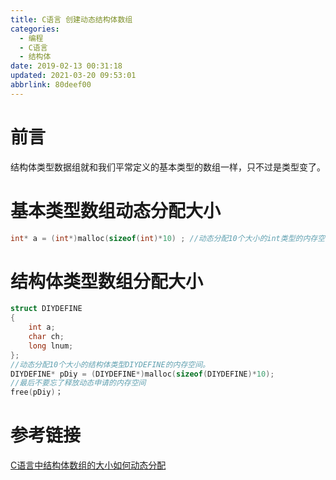 ```yaml
---
title: C语言 创建动态结构体数组
categories: 
  - 编程
  - C语言
  - 结构体
date: 2019-02-13 00:31:18
updated: 2021-03-20 09:53:01
abbrlink: 80deef00
---
```

# 前言
结构体类型数据组就和我们平常定义的基本类型的数组一样，只不过是类型变了。
# 基本类型数组动态分配大小
```c
int* a = (int*)malloc(sizeof(int)*10) ; //动态分配10个大小的int类型的内存空间
```
# 结构体类型数组分配大小
```c
struct DIYDEFINE
{
    int a;
    char ch;
    long lnum;
};
//动态分配10个大小的结构体类型DIYDEFINE的内存空间。 
DIYDEFINE* pDiy = (DIYDEFINE*)malloc(sizeof(DIYDEFINE)*10); 
//最后不要忘了释放动态申请的内存空间
free(pDiy)；
```
# 参考链接
[C语言中结构体数组的大小如何动态分配](https://zhidao.baidu.com/question/1882917470304248548.html?qbl=relate_question_0&word=C%D3%EF%D1%D4%B6%AF%CC%AC%BD%E1%B9%B9%CC%E5%CA%FD%D7%E9)
